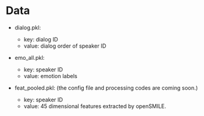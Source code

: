 # Data

+ dialog.pkl:
    - key: dialog ID
    - value: dialog order of speaker ID

+ emo_all.pkl:
    - key: speaker ID
    - value: emotion labels

+ feat_pooled.pkl: (the config file and processing codes are coming soon.)
    - key: speaker ID
    - value: 45 dimensional features extracted by openSMILE.
